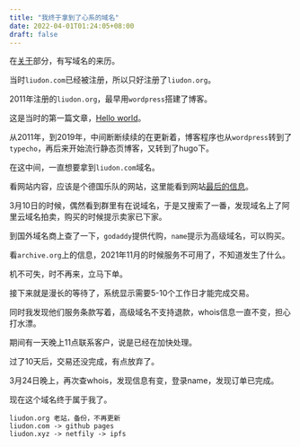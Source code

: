 ```yaml
---
title: "我终于拿到了心系的域名"
date: 2022-04-01T01:24:05+08:00
draft: false
---
```


在[关于](https://liudon.com/about)部分，有写域名的来历。

当时`liudon.com`已经被注册，所以只好注册了`liudon.org`。

2011年注册的`liudon.org`，最早用`wordpress`搭建了博客。

这是当时的第一篇文章，[Hello world](https://liudon.org/1.html)。

从2011年，到2019年，中间断断续续的在更新着，博客程序也从`wordpress`转到了`typecho`，再后来开始流行静态页博客，又转到了hugo下。

在这中间，一直想要拿到`liudon.com`域名。

看网站内容，应该是个德国乐队的网站，这里能看到网站[最后的信息](http://web.archive.org/web/20210621212816/http://www.liudon.com/)。

3月10日的时候，偶然看到群里有在说域名，于是又搜索了一番，发现域名上了阿里云域名拍卖，购买的时候提示卖家已下家。

到国外域名商上查了一下，`godaddy`提供代购，`name`提示为高级域名，可以购买。

看`archive.org`上的信息，2021年11月的时候服务不可用了，不知道发生了什么。

机不可失，时不再来，立马下单。

接下来就是漫长的等待了，系统显示需要5-10个工作日才能完成交易。

同时我发现他们服务条款写着，高级域名不支持退款，whois信息一直不变，担心打水漂。

期间有一天晚上11点联系客户，说是已经在加快处理。

过了10天后，交易还没完成，有点放弃了。

3月24日晚上，再次查whois，发现信息有变，登录name，发现订单已完成。

现在这个域名终于属于我了。

```
liudon.org 老站，备份，不再更新
liudon.com -> github pages
liudon.xyz -> netfily -> ipfs
```